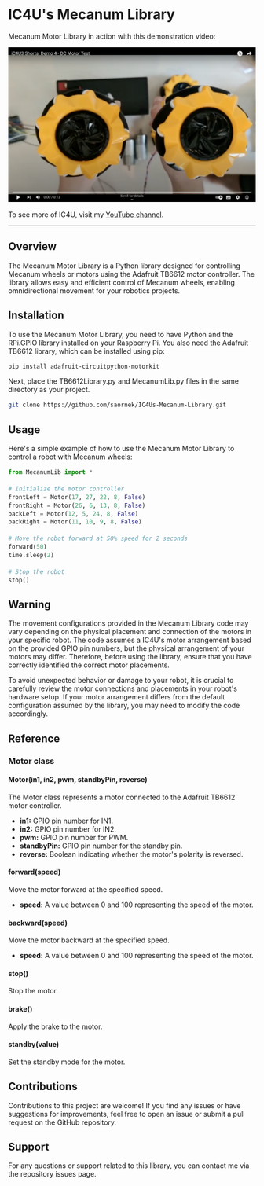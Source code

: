 # IC4U's Mecanum Library

Mecanum Motor Library in action with this demonstration video:

![Video](example.png)

To see more of IC4U, visit my [YouTube channel](https://www.youtube.com/@Selinoid).

---

## Overview

The Mecanum Motor Library is a Python library designed for controlling Mecanum wheels or motors using the Adafruit TB6612 motor controller. The library allows easy and efficient control of Mecanum wheels, enabling omnidirectional movement for your robotics projects.

## Installation

To use the Mecanum Motor Library, you need to have Python and the RPi.GPIO library installed on your Raspberry Pi. You also need the Adafruit TB6612 library, which can be installed using pip:

```bash
pip install adafruit-circuitpython-motorkit
```

Next, place the TB6612Library.py and MecanumLib.py files in the same directory as your project.

```bash
git clone https://github.com/saornek/IC4Us-Mecanum-Library.git
```

## Usage
Here's a simple example of how to use the Mecanum Motor Library to control a robot with Mecanum wheels:

```python
from MecanumLib import *

# Initialize the motor controller
frontLeft = Motor(17, 27, 22, 8, False)
frontRight = Motor(26, 6, 13, 8, False)
backLeft = Motor(12, 5, 24, 8, False)
backRight = Motor(11, 10, 9, 8, False)

# Move the robot forward at 50% speed for 2 seconds
forward(50)
time.sleep(2)

# Stop the robot
stop()
```
## Warning
The movement configurations provided in the Mecanum Library code may vary depending on the physical placement and connection of the motors in your specific robot. The code assumes a IC4U's motor arrangement based on the provided GPIO pin numbers, but the physical arrangement of your motors may differ. Therefore, before using the library, ensure that you have correctly identified the correct motor placements.

To avoid unexpected behavior or damage to your robot, it is crucial to carefully review the motor connections and placements in your robot's hardware setup. If your motor arrangement differs from the default configuration assumed by the library, you may need to modify the code accordingly.

## Reference
### Motor class
#### Motor(in1, in2, pwm, standbyPin, reverse)
The Motor class represents a motor connected to the Adafruit TB6612 motor controller.

* **in1:** GPIO pin number for IN1.
* **in2:** GPIO pin number for IN2.
* **pwm:** GPIO pin number for PWM.
* **standbyPin:** GPIO pin number for the standby pin.
* **reverse:** Boolean indicating whether the motor's polarity is reversed.

#### forward(speed)
Move the motor forward at the specified speed.

* **speed:** A value between 0 and 100 representing the speed of the motor.

#### backward(speed)
Move the motor backward at the specified speed.

* **speed:** A value between 0 and 100 representing the speed of the motor.

#### stop()
Stop the motor.

#### brake()
Apply the brake to the motor.

#### standby(value)
Set the standby mode for the motor.

## Contributions
Contributions to this project are welcome! If you find any issues or have suggestions for improvements, feel free to open an issue or submit a pull request on the GitHub repository.

## Support
For any questions or support related to this library, you can contact me via the repository issues page.

